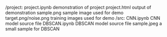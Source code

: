 /project:
	project.ipynb 	demonstration of project
	project.html	output of demonstration
	sample.png	sample image used for demo
	target.png/noise.png	training images used for demo
	/src:
		CNN.ipynb	CNN model source file
		DBSCAN.ipynb	DBSCAN model source file
		sample.jpeg	a small sample for DBSCAN	